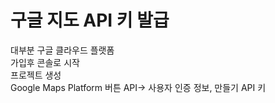 # 구글 지도 API 키 발급
대부분 구글 클라우드 플랫폼   
가입후 콘솔로 시작   
프로젝트 생성   
Google Maps Platform 버튼
API-> 사용자 인증 정보, 만들기 API 키
